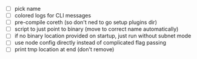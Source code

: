 - [ ] pick name
- [ ] colored logs for CLI messages
- [ ] pre-compile coreth (so don't ned to go setup plugins dir)
- [ ] script to just point to binary (move to correct name automatically)
- [ ] if no binary location provided on startup, just run without subnet mode
- [ ] use node config directly instead of complicated flag passing
- [ ] print tmp location at end (don't remove)
